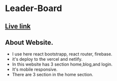 # Leader-Board

## [Live link]([https://65b3a86220cae80764f589ca--wonderful-belekoy-3ee157.netlify.app/](https://ashik2765.github.io/assignment-one/))


## About Website.

* I use here react bootstrapp, react router, firebase.
* it's deploy to the vercel and netlify.
* In this website has 3 section home,blog,and login.
* It's mobile responsive.
* There are 3 section in the home section.


